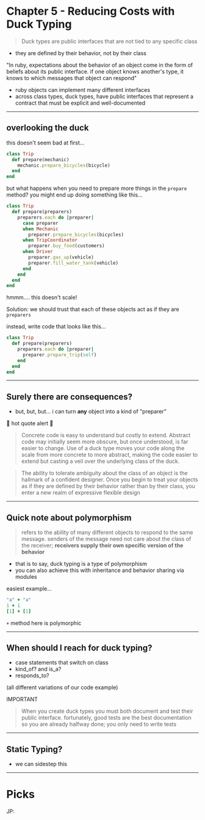 # Chapter 5 - Reducing Costs with Duck Typing

> Duck types are public interfaces that are not tied to any specific class

- they are defined by their behavior, not by their class

"In ruby, expectations about the behavior of an object come in the form of beliefs about its public interface. if one object knows another's type, it knows to which messages that object can respond"

- ruby objects can implement many different interfaces
- across class types, duck types, have public interfaces that represent a contract that must be explicit and well-documented

---

## overlooking the duck

this doesn't seem bad at first...

```ruby
class Trip
  def prepare(mechanic)
    mechanic.prepare_bicycles(bicycle)
  end
end
```

but what happens when you need to prepare more things in the `prepare` method? you might end up doing something like this...

```ruby
class Trip
  def prepare(preparers)
    preparers.each do |preparer|
      case preparer
      when Mechanic
        preparer.prepare_bicycles(bicycles)
      when TripCoordinator
        preparer.buy_food(customers)
      when Driver
        preparer.gas_up(vehicle)
        preparer.fill_water_tank(vehicle)
      end
    end
  end
end
```

hmmm.... this doesn't scale!

Solution: we should trust that each of these objects act as if they are `preparers`

instead, write code that looks like this...

```ruby
class Trip
  def prepare(preparers)
    preparers.each do |preparer|
      preparer.prepare_trip(self)
    end
  end
end
```

---

## Surely there are consequences?

- but, but, but... i can turn **any** object into a kind of "preparer"

🚨 hot quote alert 🚨

> Concrete code is easy to understand but costly to extend. Abstract code may initially seem more obscure, but once understood, is far easier to change. Use of a duck type moves your code along the scale from more concrete to more abstract, making the code easier to extend but casting a veil over the underlying class of the duck.

> The ability to tolerate ambiguity about the class of an object is the hallmark of a confident designer. Once you begin to treat your objects as if they are defined by their behavior rather than by their class, you enter a new realm of expressive flexible design

---

## Quick note about polymorphism

> refers to the ability of many different objects to respond to the same message. senders of the message need not care about the class of the receiver; **receivers supply their own specific version of the behavior**

- that is to say, duck typing is a type of polymorphism
- you can also achieve this with inheritance and behavior sharing via modules

easiest example...

```ruby
"a" + "a"
1 + 1
[1] + [1]
```

`+` method here is polymorphic

---

## When should I reach for duck typing?

- case statements that switch on class
- kind_of? and is_a?
- responds_to?

(all different variations of our code example)

IMPORTANT

> When you create duck types you must both document and test their public interface. fortunately, good tests are the best documentation so you are already halfway done; you only need to write tests

---

## Static Typing?

- we can sidestep this

---

# Picks

JP:
